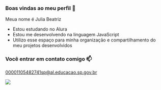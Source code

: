 ### Boas vindas ao meu perfil 💙 

Meua nome é Julia Beatriz

- Estou estudando no Alura
- Estou me desenvolvendo na linguagem JavaScript
- Utilizo esse espaço para minha organização e compartilhamento do meu projetos desenvolvidos

### Você entrar em contato comigo 📫

00001105482741sp@al.educacao.sp.gov.br


![](https://media1.tenor.com/m/1NlAqBKWJB8AAAAC/love-you-lots-kisses.gif)

